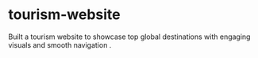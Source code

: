 # tourism-website
Built a tourism website to showcase top global destinations with engaging visuals and smooth navigation .
